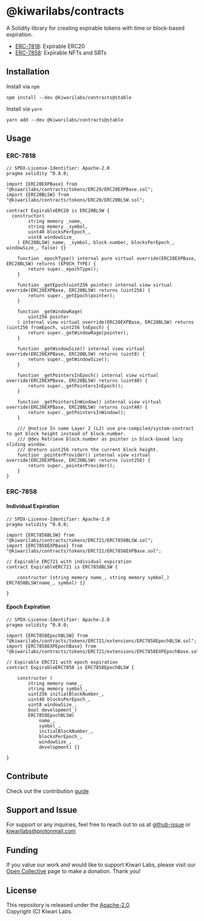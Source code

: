 # @kiwarilabs/contracts

A Solidity library for creating expirable tokens with time or block-based expiration.

- [ERC-7818](https://eips.ethereum.org/EIPS/eip-7818): Expirable ERC20
- [ERC-7858](https://eips.ethereum.org/EIPS/eip-7858): Expirable NFTs and SBTs

## Installation

Install via `npm`
``` shell
npm install --dev @kiwarilabs/contracts@stable
```
Install via `yarn`
``` shell
yarn add --dev @kiwarilabs/contracts@stable
```

## Usage

### ERC-7818

```solidity
// SPDX-License-Identifier: Apache-2.0
pragma solidity ^0.8.0;

import {ERC20EXPBase} from "@kiwarilabs/contracts/tokens/ERC20/ERC20EXPBase.sol";
import {ERC20BLSW} from "@kiwarilabs/contracts/tokens/ERC20/ERC20BLSW.sol";

contract ExpirableERC20 is ERC20BLSW {
  constructor(
        string memory _name,
        string memory _symbol,
        uint40 blocksPerEpoch_,
        uint8 windowSize_
    ) ERC20BLSW(_name, _symbol, block.number, blocksPerEpoch_, windowSize_, false) {}

    function _epochType() internal pure virtual override(ERC20EXPBase, ERC20BLSW) returns (EPOCH_TYPE) {
        return super._epochType();
    }

    function _getEpoch(uint256 pointer) internal view virtual override(ERC20EXPBase, ERC20BLSW) returns (uint256) {
        return super._getEpoch(pointer);
    }

    function _getWindowRage(
        uint256 pointer
    ) internal view virtual override(ERC20EXPBase, ERC20BLSW) returns (uint256 fromEpoch, uint256 toEpoch) {
        return super._getWindowRage(pointer);
    }

    function _getWindowSize() internal view virtual override(ERC20EXPBase, ERC20BLSW) returns (uint8) {
        return super._getWindowSize();
    }

    function _getPointersInEpoch() internal view virtual override(ERC20EXPBase, ERC20BLSW) returns (uint40) {
        return super._getPointersInEpoch();
    }

    function _getPointersInWindow() internal view virtual override(ERC20EXPBase, ERC20BLSW) returns (uint40) {
        return super._getPointersInWindow();
    }

    /// @notice In some Layer 2 (L2) use pre-compiled/system-contract to get block height instead of block.number.
    /// @dev Retrieve block.number as pointer in block-based lazy sliding window.
    /// @return uint256 return the current block height.
    function _pointerProvider() internal view virtual override(ERC20EXPBase, ERC20BLSW) returns (uint256) {
        return super._pointerProvider();
    }
}
```

### ERC-7858

#### Individual Expiration

``` Solidity
// SPDX-License-Identifier: Apache-2.0
pragma solidity ^0.8.0;

import {ERC7858BLSW} from "@kiwarilabs/contracts/tokens/ERC721/ERC7858BLSW.sol";
import {ERC7858EXPBase} from "@kiwarilabs/contracts/tokens/ERC721/ERC7858EXPBase.sol";

// Expirable ERC721 with individual expiration
contract ExpirableERC721 is ERC7858BLSW {

    constructor (string memory name_, string memory symbol_) ERC7858BLSW(name_, symbol) {}

}
```

#### Epoch Expiration

``` Solidity
// SPDX-License-Identifier: Apache-2.0
pragma solidity ^0.8.0;

import {ERC7858EpochBLSW} from "@kiwarilabs/contracts/tokens/ERC721/extensions/ERC7858EpochBLSW.sol";
import {ERC7858EXPEpochBase} from "@kiwarilabs/contracts/tokens/ERC721/extensions/ERC7858EXPEpochBase.sol";

// Expirable ERC721 with epoch expiration
contract ExpirableERC7858 is ERC7858EpochBLSW {
    
    constructor (
        string memory name_, 
        string memory symbol_, 
        uint256 initialBlockNumber_,
        uint40 blocksPerEpoch_,
        uint8 windowSize_,
        bool development_) 
        ERC7858EpochBLSW(
            name_, 
            symbol_, 
            initialBlockNumber_,
            blocksPerEpoch_,
            windowSize_,
            development) {}

}

```

## Contribute

Check out the contribution [guide](CONTRIBUTING.md)

## Support and Issue

For support or any inquiries, feel free to reach out to us at [github-issue](https://github.com/Kiwari-Labs/kiwari-labs-contracts/issues) or kiwarilabs@protonmail.com

## Funding

If you value our work and would like to support Kiwari Labs, please visit our [Open Collective](https://opencollective.com/kiwari-labs) page to make a donation. Thank you!

## License

This repository is released under the [Apache-2.0](LICENSE).  
Copyright (C) Kiwari Labs. 
